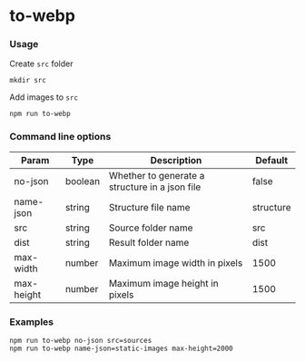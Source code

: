 # to-webp
### Usage
Create ```src``` folder
```shell
mkdir src
```
Add images to ```src```
```shell
npm run to-webp
```
### Command line options
| Param      | Type    | Description                                    | Default   |
|------------|---------|------------------------------------------------|-----------|
| no-json    | boolean | Whether to generate a structure in a json file | false     |
| name-json  | string  | Structure file name                            | structure |
| src        | string  | Source folder name                             | src       |
| dist       | string  | Result folder name                             | dist      |
| max-width  | number  | Maximum image width in pixels                  | 1500      |
| max-height | number  | Maximum image height in pixels                 | 1500      |
### Examples
```shell
npm run to-webp no-json src=sources
npm run to-webp name-json=static-images max-height=2000
```
